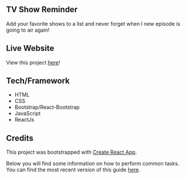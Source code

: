 ## TV Show Reminder
Add your favorite shows to a list and never forget when I new episode is going to air again!

## Live Website
View this project [here](http://aaronmassey.pro/180Websites/Day-48/)!

## Tech/Framework
* HTML
* CSS
* Bootstrap/React-Bootstrap
* JavaScript
* ReactJs

## Credits
This project was bootstrapped with [Create React App](https://github.com/facebookincubator/create-react-app).

Below you will find some information on how to perform common tasks.<br>
You can find the most recent version of this guide [here](https://github.com/facebookincubator/create-react-app/blob/master/packages/react-scripts/template/README.md).
